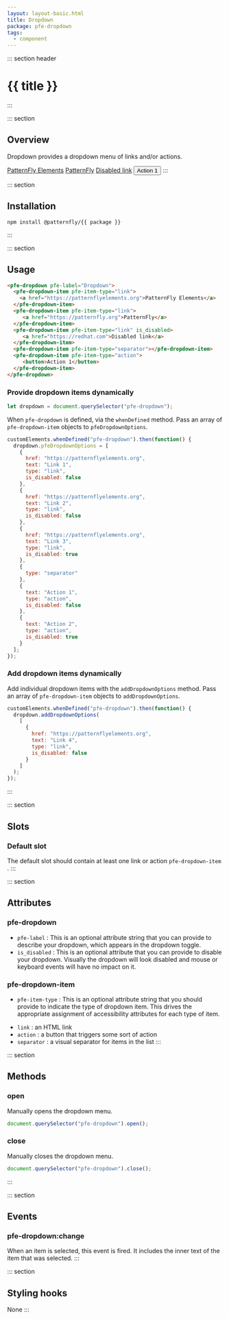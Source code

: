 ```yaml
---
layout: layout-basic.html
title: Dropdown
package: pfe-dropdown
tags:
  - component
---
```

<script type="module" src="/node_modules/@patternfly/{{ package }}/dist/{{ package }}.min.js"></script>

::: section header
# {{ title }}
:::

::: section
## Overview

Dropdown provides a dropdown menu of links and/or actions.

<pfe-dropdown pfe-label="Dropdown">
  <pfe-dropdown-item pfe-item-type="link">
    <a href="https://patternflyelements.org">PatternFly Elements</a>
  </pfe-dropdown-item>
  <pfe-dropdown-item pfe-item-type="link">
     <a href="https://patternfly.org">PatternFly</a>
  </pfe-dropdown-item>
  <pfe-dropdown-item pfe-item-type="link" is_disabled>
     <a href="https://redhat.com">Disabled link</a>
  </pfe-dropdown-item>
  <pfe-dropdown-item pfe-item-type="separator"></pfe-dropdown-item>
  <pfe-dropdown-item pfe-item-type="action">
     <button>Action 1</button>
  </pfe-dropdown-item>
</pfe-dropdown>
:::

::: section
## Installation

```shell
npm install @patternfly/{{ package }}
```
:::

::: section
## Usage

```html
<pfe-dropdown pfe-label="Dropdown">
  <pfe-dropdown-item pfe-item-type="link">
    <a href="https://patternflyelements.org">PatternFly Elements</a>
  </pfe-dropdown-item>
  <pfe-dropdown-item pfe-item-type="link">
     <a href="https://patternfly.org">PatternFly</a>
  </pfe-dropdown-item>
  <pfe-dropdown-item pfe-item-type="link" is_disabled>
     <a href="https://redhat.com">Disabled link</a>
  </pfe-dropdown-item>
  <pfe-dropdown-item pfe-item-type="separator"></pfe-dropdown-item>
  <pfe-dropdown-item pfe-item-type="action">
     <button>Action 1</button>
  </pfe-dropdown-item>
</pfe-dropdown>
```

### Provide dropdown items dynamically

```javascript
let dropdown = document.querySelector("pfe-dropdown");
```

When `pfe-dropdown` is defined, via the `whenDefined` method. Pass an array of `pfe-dropdown-item` objects to `pfeDropdownOptions`. 

```javascript
customElements.whenDefined("pfe-dropdown").then(function() {
  dropdown.pfeDropdownOptions = [
    {
      href: "https://patternflyelements.org",
      text: "Link 1",
      type: "link",
      is_disabled: false
    },
    {
      href: "https://patternflyelements.org",
      text: "Link 2",
      type: "link",
      is_disabled: false
    },
    {
      href: "https://patternflyelements.org",
      text: "Link 3",
      type: "link",
      is_disabled: true
    },
    {
      type: "separator"
    },
    {
      text: "Action 1",
      type: "action",
      is_disabled: false
    },
    {
      text: "Action 2",
      type: "action",
      is_disabled: true
    }
  ];
});
```
### Add dropdown items dynamically

Add individual dropdown items with the `addDropdownOptions` method. Pass an array of `pfe-dropdown-item` objects to `addDropdownOptions`. 

``` js
customElements.whenDefined("pfe-dropdown").then(function() {
  dropdown.addDropdownOptions(
    [
      {
        href: "https://patternflyelements.org",
        text: "Link 4",
        type: "link",
        is_disabled: false
      }
    ]
  );
});
```
:::

::: section
## Slots
### Default slot
The default slot should contain at least one link or action `pfe-dropdown-item` .
:::

::: section
## Attributes
### pfe-dropdown

* `pfe-label` : This is an optional attribute string that you can provide to describe your dropdown, which appears in the dropdown toggle.
* `is_disabled` : This is an optional attribute that you can provide to disable your dropdown. Visually the dropdown will look disabled and mouse or keyboard events will have no impact on it. 

### pfe-dropdown-item

* `pfe-item-type` : This is an optional attribute string that you should provide to indicate the type of dropdown item. This drives the appropriate assignment of accessibility attributes for each type of item.

 - `link` : an HTML link
 - `action` : a button that triggers some sort of action
 - `separator` : a visual separator for items in the list
:::

::: section
## Methods
### open
Manually opens the dropdown menu.
```javascript
document.querySelector("pfe-dropdown").open();
``` 

### close

Manually closes the dropdown menu.
```javascript
document.querySelector("pfe-dropdown").close();
```
:::

::: section
## Events
### pfe-dropdown:change
When an item is selected, this event is fired. It includes the inner text of the item that was selected. 
:::

::: section
## Styling hooks
None
:::